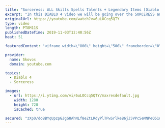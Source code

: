 ```yaml
---
title: "Sorceress: ALL Skills Spells Talents + Legendary Items [Diablo 4]"
excerpt: "In this DIABLO 4 video we will be going over the SORCERESS and her SKILLS, TALENTS and much more including a LEGENDARY STAFF (The Staff of ..."
originalUrl: https://youtube.com/watch?v=6uLOCcq5QTY
type: video
length: PT8M11S
publishedDateTime: 2019-11-03T12:40:56Z
heat: 51

featuredContent: "<iframe width=\"800\" height=\"500\" frameborder=\"0\" src=\"https://www.youtube.com/embed/6uLOCcq5QTY\" allow=\"accelerometer; autoplay; encrypted-media; gyroscope; picture-in-picture\" allowfullscreen></iframe>"

provider:
  name: Skovos
  domain: youtube.com

topics:
  - Diablo 4
  - Sorceress

images:
  - url: https://i.ytimg.com/vi/6uLOCcq5QTY/maxresdefault.jpg
    width: 1280
    height: 720
    isCached: true

secured: "zXp0/doBBYqUpzpGJgG8AhNLf8eZtLRdyPlTPwSrlkeB6jJ5VPc5eMNPeQ51uU+Pgj9CTQPncntJul84C5Sy4B6MtL8lwzTqnNEW+i9cShgLjrrMS/WpLpmZQfw3ngB56p+yMocc3I0Tugjbc19zgIpdq7gRtRjOBIjwvjegpJ77geuoYVCZN/aOtM7+QBW1QdGj5LoEbqZi2ryo3yM73FNLOpi6+mrdK5WL+qi2WdbuarWoMjWIDbe+FlkzRubSy1455UPHQ71pNHf0A4dv2QHpeJfAuVcGxkVMQOpl/YJymLEsmvIpyzHlJkk4EBBk4CGhczDrGEMV0FUpCdboZJWhHFv6YmbU0PNXxonJmOXO8dzyBMyBSPUgF4fyMXz2vF3Tq8Uyy+w+x/FacIRAYQ==;k4jNPnBL9yu0BcUrqiqfqA=="
---
```


